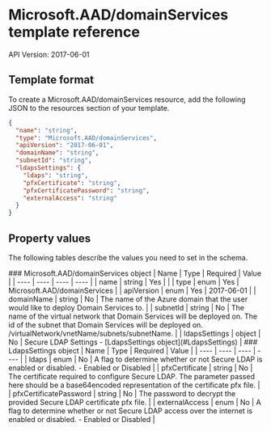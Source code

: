 # Microsoft.AAD/domainServices template reference
API Version: 2017-06-01
## Template format

To create a Microsoft.AAD/domainServices resource, add the following JSON to the resources section of your template.

```json
{
  "name": "string",
  "type": "Microsoft.AAD/domainServices",
  "apiVersion": "2017-06-01",
  "domainName": "string",
  "subnetId": "string",
  "ldapsSettings": {
    "ldaps": "string",
    "pfxCertificate": "string",
    "pfxCertificatePassword": "string",
    "externalAccess": "string"
  }
}
```
## Property values

The following tables describe the values you need to set in the schema.

<a id="Microsoft.AAD/domainServices" />
### Microsoft.AAD/domainServices object
|  Name | Type | Required | Value |
|  ---- | ---- | ---- | ---- |
|  name | string | Yes |  |
|  type | enum | Yes | Microsoft.AAD/domainServices |
|  apiVersion | enum | Yes | 2017-06-01 |
|  domainName | string | No | The name of the Azure domain that the user would like to deploy Domain Services to. |
|  subnetId | string | No | The name of the virtual network that Domain Services will be deployed on. The id of the subnet that Domain Services will be deployed on. /virtualNetwork/vnetName/subnets/subnetName. |
|  ldapsSettings | object | No | Secure LDAP Settings - [LdapsSettings object](#LdapsSettings) |


<a id="LdapsSettings" />
### LdapsSettings object
|  Name | Type | Required | Value |
|  ---- | ---- | ---- | ---- |
|  ldaps | enum | No | A flag to determine whether or not Secure LDAP is enabled or disabled. - Enabled or Disabled |
|  pfxCertificate | string | No | The certificate required to configure Secure LDAP. The parameter passed here should be a base64encoded representation of the certificate pfx file. |
|  pfxCertificatePassword | string | No | The password to decrypt the provided Secure LDAP certificate pfx file. |
|  externalAccess | enum | No | A flag to determine whether or not Secure LDAP access over the internet is enabled or disabled. - Enabled or Disabled |

